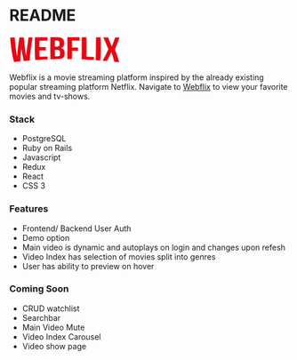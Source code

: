 # README


  <img src="https://github.com/asiddiki98/WebFlix/blob/main/app/assets/images/logo.png" width="200" height="50" />
  
  Webflix is a movie streaming platform inspired by the already existing popular streaming platform Netflix. Navigate to [Webflix](https://webflix-aa.herokuapp.com/#/) to view your favorite movies and tv-shows. 
  
  
  ### Stack 
  * PostgreSQL
  * Ruby on Rails
  * Javascript
  * Redux 
  * React
  * CSS 3
  
 ### Features 
 * Frontend/ Backend User Auth
 * Demo option
 * Main video is dynamic and autoplays on login and changes upon refesh
 * Video Index has selection of movies split into genres 
 * User has ability to preview on hover 
 
 
 ### Coming Soon
 * CRUD watchlist
 * Searchbar 
 * Main Video Mute
 * Video Index Carousel 
 * Video show page

